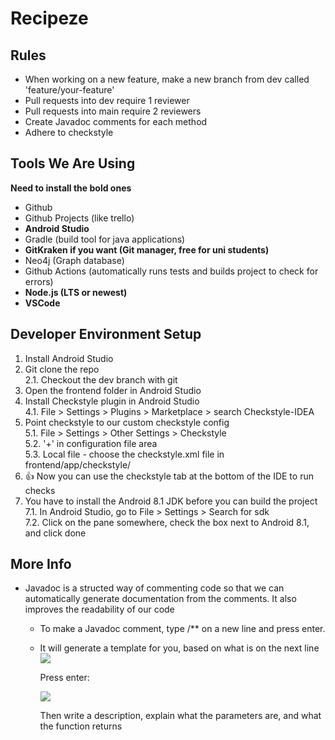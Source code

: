 # Recipeze

## Rules

- When working on a new feature, make a new branch from dev called 'feature/your-feature'
- Pull requests into dev require 1 reviewer
- Pull requests into main require 2 reviewers
- Create Javadoc comments for each method
- Adhere to checkstyle


## Tools We Are Using
**Need to install the bold ones**

- Github
- Github Projects (like trello)
- **Android Studio**
- Gradle (build tool for java applications)
- **GitKraken if you want (Git manager, free for uni students)**
- Neo4j (Graph database)
- Github Actions (automatically runs tests and builds project to check for errors)
- **Node.js (LTS or newest)**
- **VSCode**


## Developer Environment Setup
1. Install Android Studio
2. Git clone the repo  
  2.1. Checkout the dev branch with git
3. Open the frontend folder in Android Studio
4. Install Checkstyle plugin in Android Studio  
  4.1. File > Settings > Plugins > Marketplace > search Checkstyle-IDEA
5. Point checkstyle to our custom checkstyle config  
  5.1. File > Settings > Other Settings > Checkstyle  
  5.2. '+' in configuration file area  
  5.3. Local file - choose the checkstyle.xml file in frontend/app/checkstyle/
6. 👍 Now you can use the checkstyle tab at the bottom of the IDE to run checks
7. You have to install the Android 8.1 JDK before you can build the project  
  7.1. In Android Studio, go to File > Settings > Search for sdk  
  7.2. Click on the pane somewhere, check the box next to Android 8.1, and click done



## More Info

- Javadoc is a structed way of commenting code so that we can automatically generate documentation from the comments. It also improves the readability of our code  
  - To make a Javadoc comment, type /** on a new line and press enter.
  - It will generate a template for you, based on what is on the next line
  ![](https://i.ibb.co/kSVLwGr/image.png)  

    Press enter:

    ![](https://i.ibb.co/mRZHdw9/image.png)

      Then write a description, explain what the parameters are, and what the function returns
  